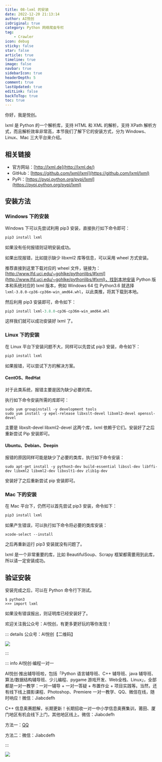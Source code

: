```yaml
---
title: 08-lxml 的安装
date: 2022-12-20 21:13:14
author: AI悦创
isOriginal: true
category: Python 网络爬虫专栏
tag:
    - Crawler
icon: debug
sticky: false
star: false
article: true
timeline: true
image: false
navbar: true
sidebarIcon: true
headerDepth: 5
comment: true
lastUpdated: true
editLink: false
backToTop: true
toc: true
---
```


你好，我是悦创。

lxml 是 Python 的一个解析库，支持 HTML 和 XML 的解析，支持 XPath 解析方式，而且解析效率非常高，本节我们了解下它的安装方式，分为 Windows、Linux、Mac 三大平台来介绍。

## 相关链接

- 官方网站：[http://lxml.de](http://lxml.de/)
- GitHub：[https://github.com/lxml/lxml](https://github.com/lxml/lxml)
- PyPi：[https://pypi.python.org/pypi/lxml](https://pypi.python.org/pypi/lxml)

## 安装方法

### Windows 下的安装

Windows 下可以先尝试利用 pip3 安装，直接执行如下命令即可：

```python
pip3 install lxml
```

如果没有任何报错则证明安装成功。

如果出现报错，比如提示缺少 libxml2 库等信息，可以采用 wheel 方式安装。

推荐直接到这里下载对应的 wheel 文件，链接为：[http://www.lfd.uci.edu/~gohlke/pythonlibs/#lxml](http://www.lfd.uci.edu/~gohlke/pythonlibs/#lxml)，找到本地安装 Python 版本和系统对应的 lxml 版本，例如 Windows 64 位 Python3.6 就选择 `lxml‑3.8.0‑cp36‑cp36m‑win_amd64.whl`，以此类推，将其下载到本地。

然后利用 pip3 安装即可，命令如下：

```python
pip3 install lxml‑3.8.0‑cp36‑cp36m‑win_amd64.whl
```

这样我们就可以成功安装好 lxml 了。

### Linux 下的安装

在 Linux 平台下安装问题不大，同样可以先尝试 pip3 安装，命令如下：

```python
pip3 install lxml
```

如果报错，可以尝试下方的解决方案。

#### CentOS、RedHat

对于此类系统，报错主要是因为缺少必要的库。

执行如下命令安装所需的库即可：

```shell
sudo yum groupinstall -y development tools
sudo yum install -y epel-release libxslt-devel libxml2-devel openssl-devel
```

主要是 libxslt-devel libxml2-devel 这两个库，lxml 依赖于它们。安装好了之后重新尝试 Pip 安装即可。

#### Ubuntu、Debian、Deepin

报错的原因同样可能是缺少了必要的类库，执行如下命令安装：

```shell
sudo apt-get install -y python3-dev build-essential libssl-dev libffi-dev libxml2 libxml2-dev libxslt1-dev zlib1g-dev
```

安装好了之后重新尝试 pip 安装即可。

### Mac 下的安装

在 Mac 平台下，仍然可以首先尝试 pip3 安装，命令如下：

```python
pip3 install lxml
```

如果产生错误，可以执行如下命令将必要的类库安装：

```shell
xcode-select --install
```

之后再重新运行 pip3 安装就没有问题了。

lxml 是一个非常重要的库，比如 BeautifulSoup、Scrapy 框架都需要用到此库，所以请一定安装成功。

## 验证安装

安装完成之后，可以在 Python 命令行下测试。

```shell
$ python3
>>> import lxml
```

如果没有错误报出，则证明库已经安装好了。

欢迎关注我公众号：AI悦创，有更多更好玩的等你发现！

::: details 公众号：AI悦创【二维码】

![](/gzh.jpg)

:::

::: info AI悦创·编程一对一

AI悦创·推出辅导班啦，包括「Python 语言辅导班、C++ 辅导班、java 辅导班、算法/数据结构辅导班、少儿编程、pygame 游戏开发、Web全栈、Linux」，全部都是一对一教学：一对一辅导 + 一对一答疑 + 布置作业 + 项目实践等。当然，还有线下线上摄影课程、Photoshop、Premiere 一对一教学、QQ、微信在线，随时响应！微信：Jiabcdefh

C++ 信息奥赛题解，长期更新！长期招收一对一中小学信息奥赛集训，莆田、厦门地区有机会线下上门，其他地区线上。微信：Jiabcdefh

方法一：[QQ](http://wpa.qq.com/msgrd?v=3&uin=1432803776&site=qq&menu=yes)

方法二：微信：Jiabcdefh

:::

![](/zsxq.jpg)